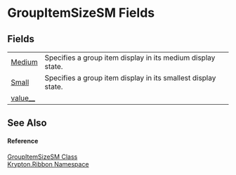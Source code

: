 # GroupItemSizeSM Fields




## Fields
<table>
<tr>
<td><a href="069f116c-8b3a-d3ea-785e-ee04aca2aa46.md">Medium</a></td>
<td>Specifies a group item display in its medium display state.</td></tr>
<tr>
<td><a href="07d14684-565e-87bf-577b-f8582056998d.md">Small</a></td>
<td>Specifies a group item display in its smallest display state.</td></tr>
<tr>
<td><a href="31d8b84b-7c87-8e86-0000-8d4d4cd88433.md">value__</a></td>
<td> </td></tr>
</table>

## See Also


#### Reference
<a href="e301f742-579d-969b-fcbe-cd7429caae76.md">GroupItemSizeSM Class</a>  
<a href="1e9bc734-cff9-e9b8-f013-94cdac669794.md">Krypton.Ribbon Namespace</a>  
